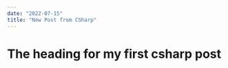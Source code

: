 ```yaml
---
date: "2022-07-15"
title: "New Post from CSharp"
---
```


# The heading for my first csharp post

